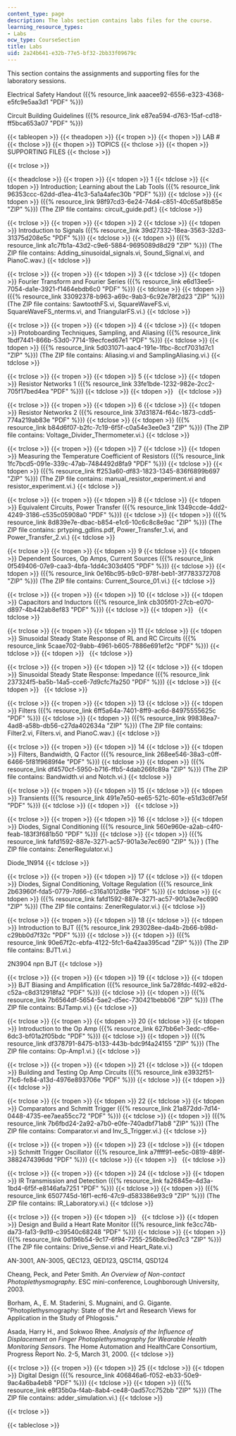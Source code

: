```yaml
---
content_type: page
description: The labs section contains labs files for the course.
learning_resource_types:
- Labs
ocw_type: CourseSection
title: Labs
uid: 2a24b641-e32b-77e5-bf32-2bb33f09679c
---
```


This section contains the assignments and supporting files for the laboratory sessions.

Electrical Safety Handout ({{% resource_link aaacee92-6556-e323-4368-e5fc9e5aa3d1 "PDF" %}})

Circuit Building Guidelines ({{% resource_link e87ea594-d763-15af-cd18-ff5bca653a07 "PDF" %}})

{{< tableopen >}}
{{< theadopen >}}
{{< tropen >}}
{{< thopen >}}
LAB #
{{< thclose >}}
{{< thopen >}}
TOPICS
{{< thclose >}}
{{< thopen >}}
SUPPORTING FILES
{{< thclose >}}

{{< trclose >}}

{{< theadclose >}}
{{< tropen >}}
{{< tdopen >}}
1
{{< tdclose >}}
{{< tdopen >}}
Introduction; Learning about the Lab Tools ({{% resource_link 96353ccc-62dd-d1ea-41c3-5a1a4afec30b "PDF" %}})
{{< tdclose >}}
{{< tdopen >}}
({{% resource_link 98f97cd3-6e24-74d4-c851-40c65af8b85e "ZIP" %}}) (The ZIP file contains: circuit\_guide.pdf.)
{{< tdclose >}}

{{< trclose >}}
{{< tropen >}}
{{< tdopen >}}
2
{{< tdclose >}}
{{< tdopen >}}
Introduction to Signals ({{% resource_link 39d27332-18ea-3563-32d3-31375d208e5c "PDF" %}})
{{< tdclose >}}
{{< tdopen >}}
({{% resource_link a1c7fb1a-43d2-c9e6-5884-9695089d8d29 "ZIP" %}}) (The ZIP file contains: Adding\_sinusoidal\_signals.vi, Sound\_Signal.vi, and PianoC.wav.)
{{< tdclose >}}

{{< trclose >}}
{{< tropen >}}
{{< tdopen >}}
3
{{< tdclose >}}
{{< tdopen >}}
Fourier Transform and Fourier Series ({{% resource_link e6d13ee5-7054-da1e-3921-f1464ebdb6c0 "PDF" %}})
{{< tdclose >}}
{{< tdopen >}}
({{% resource_link 33092378-b963-a69c-9ab3-6c92e78f2d23 "ZIP" %}}) (The ZIP file contains: SawtoothFS.vi, SquareWaveFS.vi, SquareWaveFS\_nterms.vi, and TriangularFS.vi.)
{{< tdclose >}}

{{< trclose >}}
{{< tropen >}}
{{< tdopen >}}
4
{{< tdclose >}}
{{< tdopen >}}
Protoboarding Techniques, Sampling, and Aliasing ({{% resource_link 1bdf7441-866b-53d0-7714-19ecfced67e1 "PDF" %}})
{{< tdclose >}}
{{< tdopen >}}
({{% resource_link 5d031071-aac4-191e-1fbc-8ccf7031d7c1 "ZIP" %}}) (The ZIP file contains: Aliasing.vi and SamplingAliasing.vi.)
{{< tdclose >}}

{{< trclose >}}
{{< tropen >}}
{{< tdopen >}}
5
{{< tdclose >}}
{{< tdopen >}}
Resistor Networks 1 ({{% resource_link 33fe1bde-1232-982e-2cc2-705f17bed4ea "PDF" %}})
{{< tdclose >}}
{{< tdopen >}}
 
{{< tdclose >}}

{{< trclose >}}
{{< tropen >}}
{{< tdopen >}}
6
{{< tdclose >}}
{{< tdopen >}}
Resistor Networks 2 ({{% resource_link 37d31874-f64c-1873-cdd5-774a219ab83e "PDF" %}})
{{< tdclose >}}
{{< tdopen >}}
({{% resource_link b84d6f07-b2fc-7c19-6f5f-c0a54e3ee0e3 "ZIP" %}}) (The ZIP file contains: Voltage\_Divider\_Thermometer.vi.)
{{< tdclose >}}

{{< trclose >}}
{{< tropen >}}
{{< tdopen >}}
7
{{< tdclose >}}
{{< tdopen >}}
Measuring the Temperature Coefficient of Resistors ({{% resource_link 1fc7bcd5-091e-339c-47ab-7484492d8fa9 "PDF" %}})
{{< tdclose >}}
{{< tdopen >}}
({{% resource_link ff253a60-df83-1823-1345-836f6899b697 "ZIP" %}}) (The ZIP file contains: manual\_resistor\_experiment.vi and resistor\_experiment.vi.)
{{< tdclose >}}

{{< trclose >}}
{{< tropen >}}
{{< tdopen >}}
8
{{< tdclose >}}
{{< tdopen >}}
Equivalent Circuits, Power Transfer ({{% resource_link 1349ccde-4dd2-4249-3186-c535c05908a0 "PDF" %}})
{{< tdclose >}}
{{< tdopen >}}
({{% resource_link 8d839e7e-dbac-b854-e1c6-10c6c8c8e9ac "ZIP" %}}) (The ZIP file contains: prtyping\_gdlins.pdf, Power\_Transfer\_1.vi, and Power\_Transfer\_2.vi.)
{{< tdclose >}}

{{< trclose >}}
{{< tropen >}}
{{< tdopen >}}
9
{{< tdclose >}}
{{< tdopen >}}
Dependent Sources, Op Amps, Current Sources ({{% resource_link 0f549406-07e9-caa3-4bfa-1dd4c303d405 "PDF" %}})
{{< tdclose >}}
{{< tdopen >}}
({{% resource_link 0e16bc95-b9c0-978f-beb1-3f7783372708 "ZIP" %}}) (The ZIP file contains: Current\_Source\_01.vi.)
{{< tdclose >}}

{{< trclose >}}
{{< tropen >}}
{{< tdopen >}}
10
{{< tdclose >}}
{{< tdopen >}}
Capacitors and Inductors ({{% resource_link cb305f01-27cb-e070-d897-4b442ab8ef83 "PDF" %}})
{{< tdclose >}}
{{< tdopen >}}
 
{{< tdclose >}}

{{< trclose >}}
{{< tropen >}}
{{< tdopen >}}
11
{{< tdclose >}}
{{< tdopen >}}
Sinusoidal Steady State Response of RL and RC Circuits ({{% resource_link 5caae702-9abb-4961-b605-7886e691ef2c "PDF" %}})
{{< tdclose >}}
{{< tdopen >}}
 
{{< tdclose >}}

{{< trclose >}}
{{< tropen >}}
{{< tdopen >}}
12
{{< tdclose >}}
{{< tdopen >}}
Sinusoidal Steady State Response: Impedance ({{% resource_link 237324f5-ba5b-14a5-cce6-7d9cfc7fa250 "PDF" %}})
{{< tdclose >}}
{{< tdopen >}}
 
{{< tdclose >}}

{{< trclose >}}
{{< tropen >}}
{{< tdopen >}}
13
{{< tdclose >}}
{{< tdopen >}}
Filters ({{% resource_link 6ff5a64a-7401-8ff9-ac6d-84975555625c "PDF" %}})
{{< tdclose >}}
{{< tdopen >}}
({{% resource_link 99838ea7-4ad8-a58b-db56-c27da402634a "ZIP" %}}) (The ZIP file contains: Filter2.vi, Filters.vi, and PianoC.wav.)
{{< tdclose >}}

{{< trclose >}}
{{< tropen >}}
{{< tdopen >}}
14
{{< tdclose >}}
{{< tdopen >}}
Filters, Bandwidth, Q Factor ({{% resource_link 268ee546-38a3-c0ff-6466-5f81f9689f4e "PDF" %}})
{{< tdclose >}}
{{< tdopen >}}
({{% resource_link df4570cf-5950-b716-ffb5-4dab266fc89a "ZIP" %}}) (The ZIP file contains: Bandwidth.vi and Notch.vi.)
{{< tdclose >}}

{{< trclose >}}
{{< tropen >}}
{{< tdopen >}}
15
{{< tdclose >}}
{{< tdopen >}}
Transients ({{% resource_link 491e7e50-ee65-521c-601e-e51d3c6f7e5f "PDF" %}})
{{< tdclose >}}
{{< tdopen >}}
 
{{< tdclose >}}

{{< trclose >}}
{{< tropen >}}
{{< tdopen >}}
16
{{< tdclose >}}
{{< tdopen >}}
Diodes, Signal Conditioning ({{% resource_link 560e960e-a2ab-c4f0-feab-183f3f681b50 "PDF" %}})
{{< tdclose >}}
{{< tdopen >}}
({{% resource_link fafd1592-887e-3271-ac57-901a3e7ec690 "ZIP" %}} ) (The ZIP file contains: ZenerRegulator.vi.)  
  
Diode\_1N914
{{< tdclose >}}

{{< trclose >}}
{{< tropen >}}
{{< tdopen >}}
17
{{< tdclose >}}
{{< tdopen >}}
Diodes, Signal Conditioning, Voltage Regulation ({{% resource_link 2b63960f-fda5-0779-7d66-c316a1012d8e "PDF" %}})
{{< tdclose >}}
{{< tdopen >}}
({{% resource_link fafd1592-887e-3271-ac57-901a3e7ec690 "ZIP" %}}) (The ZIP file contains: ZenerRegulator.vi.)
{{< tdclose >}}

{{< trclose >}}
{{< tropen >}}
{{< tdopen >}}
18
{{< tdclose >}}
{{< tdopen >}}
Introduction to BJT ({{% resource_link 293028ee-da4b-2b66-b98d-c29bb0d7f32c "PDF" %}})
{{< tdclose >}}
{{< tdopen >}}
({{% resource_link 90e67f2c-ebfa-4122-5fc1-6a42aa395cad "ZIP" %}}) (The ZIP file contains: BJT1.vi.)  
  
2N3904 npn BJT
{{< tdclose >}}

{{< trclose >}}
{{< tropen >}}
{{< tdopen >}}
19
{{< tdclose >}}
{{< tdopen >}}
BJT Biasing and Amplification ({{% resource_link 5a728fdc-f492-e82d-c52a-c8d312918fa2 "PDF" %}})
{{< tdclose >}}
{{< tdopen >}}
({{% resource_link 7b6564df-5654-5ae2-d5ec-730421bebb06 "ZIP" %}}) (The ZIP file contains: BJTamp.vi.)
{{< tdclose >}}

{{< trclose >}}
{{< tropen >}}
{{< tdopen >}}
20
{{< tdclose >}}
{{< tdopen >}}
Introduction to the Op Amp ({{% resource_link 627bb6e1-3edc-cf6e-6dc3-bf01a2f05bdc "PDF" %}})
{{< tdclose >}}
{{< tdopen >}}
({{% resource_link df378791-8475-b133-443b-bdc9f4a24155 "ZIP" %}}) (The ZIP file contains: Op-Amp1.vi.)
{{< tdclose >}}

{{< trclose >}}
{{< tropen >}}
{{< tdopen >}}
21
{{< tdclose >}}
{{< tdopen >}}
Building and Testing Op Amp Circuits ({{% resource_link e3932f51-71c6-fe84-a13d-4976e893706e "PDF" %}})
{{< tdclose >}}
{{< tdopen >}}
 
{{< tdclose >}}

{{< trclose >}}
{{< tropen >}}
{{< tdopen >}}
22
{{< tdclose >}}
{{< tdopen >}}
Comparators and Schmitt Trigger ({{% resource_link 21a872dd-7d14-0448-4735-ee7aea55cc72 "PDF" %}})
{{< tdclose >}}
{{< tdopen >}}
({{% resource_link 7b6fbd24-2a92-a7b0-e0fe-740adbf71ab8 "ZIP" %}}) (The ZIP file contains: Comparator.vi and Inv\_S\_Trigger.vi.)
{{< tdclose >}}

{{< trclose >}}
{{< tropen >}}
{{< tdopen >}}
23
{{< tdclose >}}
{{< tdopen >}}
Schmitt Trigger Oscillator ({{% resource_link a7ffff91-ee5c-0819-489f-3882474396dd "PDF" %}})
{{< tdclose >}}
{{< tdopen >}}
 
{{< tdclose >}}

{{< trclose >}}
{{< tropen >}}
{{< tdopen >}}
24
{{< tdclose >}}
{{< tdopen >}}
IR Transmission and Detection ({{% resource_link fa26845e-4d3a-1bd4-6f5f-e8146afa7251 "PDF" %}})
{{< tdclose >}}
{{< tdopen >}}
({{% resource_link 6507745d-16f1-ecf6-47c9-d583386e93c9 "ZIP" %}}) (The ZIP file contains: IR\_Laboratory.vi.)
{{< tdclose >}}

{{< trclose >}}
{{< tropen >}}
{{< tdopen >}}
 
{{< tdclose >}}
{{< tdopen >}}
Design and Build a Heart Rate Monitor ({{% resource_link fe3cc74b-da73-fa13-9d19-c39540c68248 "PDF" %}})
{{< tdclose >}}
{{< tdopen >}}
({{% resource_link 0d196b54-9c17-6f94-7255-256b8c9ed7c3 "ZIP" %}}) (The ZIP file contains: Drive\_Sense.vi and Heart\_Rate.vi.)  
  
AN-3001, AN-3005, QEC123, QED123, QSC114, QSD124  
  
Cheang, Peck, and Peter Smith. _An Overview of Non-contact Photoplethysmography_. ESC mini-conference, Loughborough University, 2003.  
  
Borham, A., E. M. Staderini, S. Mugnaini, and G. Gigante. "Photoplethysmography: State of the Art and Research Views for Application in the Study of Phlogosis."  
  
Asada, Harry H., and Sokwoo Rhee. _Analysis of the Influence of Displacement on Finger Photoplethysmography for Wearable Health Monitoring Sensors_. The Home Automation and HealthCare Consortium, Progress Report No. 2-5, March 31, 2000.
{{< tdclose >}}

{{< trclose >}}
{{< tropen >}}
{{< tdopen >}}
25
{{< tdclose >}}
{{< tdopen >}}
Digital Design ({{% resource_link 406846a6-f052-eb33-50e9-9ac4a6ba4eb8 "PDF" %}})
{{< tdclose >}}
{{< tdopen >}}
({{% resource_link e8f35b0a-f4ab-8ab4-ce48-0ad57cc752bb "ZIP" %}}) (The ZIP file contains: adder\_simulation.vi.)
{{< tdclose >}}

{{< trclose >}}

{{< tableclose >}}